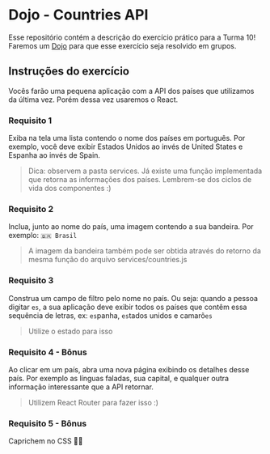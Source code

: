 # Dojo - Countries API

Esse repositório contém a descrição do exercício prático para a Turma 10! Faremos um [Dojo](https://pt.wikipedia.org/wiki/Coding_Dojo) para que esse exercício seja resolvido em grupos.

## Instruções do exercício

Vocês farão uma pequena aplicação com a API dos países que utilizamos da última vez. Porém dessa vez usaremos o React.

### Requisito 1
Exiba na tela uma lista contendo o nome dos países em português. Por exemplo, você deve exibir Estados Unidos ao invés de United States e Espanha ao invés de Spain.

> Dica: observem a pasta services. Já existe uma função implementada que retorna as informações dos países. Lembrem-se dos ciclos de vida dos componentes :) 

### Requisito 2
Inclua, junto ao nome do país, uma imagem contendo a sua bandeira. Por exemplo: `🇧🇷 Brasil`

> A imagem da bandeira também pode ser obtida através do retorno da mesma função do arquivo services/countries.js

### Requisito 3
Construa um campo de filtro pelo nome no país. Ou seja: quando a pessoa digitar `es`, a sua aplicação deve exibir todos os países que contêm essa sequência de letras, ex: `es`panha, `es`tados unidos e camarõ`es`

> Utilize o estado para isso

### Requisito 4 - Bônus
Ao clicar em um país, abra uma nova página exibindo os detalhes desse país. Por exemplo as línguas faladas, sua capital, e qualquer outra informação interessante que a API retornar.

> Utilizem React Router para fazer isso :) 

### Requisito 5 - Bônus
Caprichem no CSS 💅🏽
